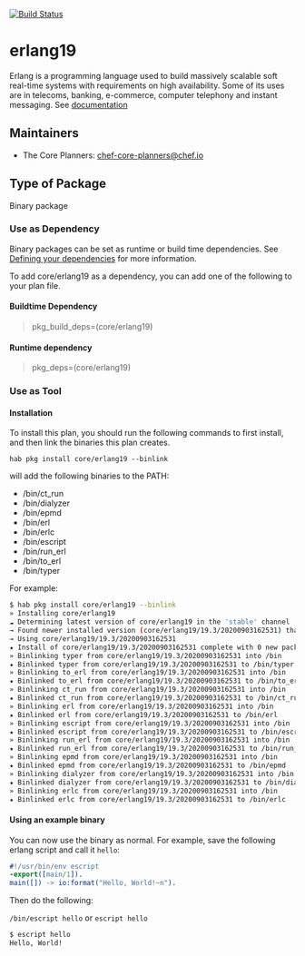 [![Build Status](https://dev.azure.com/chefcorp-partnerengineering/Chef%20Base%20Plans/_apis/build/status/chef-base-plans.erlang19?branchName=master)](https://dev.azure.com/chefcorp-partnerengineering/Chef%20Base%20Plans/_build/latest?definitionId=225&branchName=master)

# erlang19

Erlang is a programming language used to build massively scalable soft real-time systems with requirements on high availability. Some of its uses are in telecoms, banking, e-commerce, computer telephony and instant messaging. See [documentation](https://www.erlang.org/docs)

## Maintainers

* The Core Planners: <chef-core-planners@chef.io>

## Type of Package

Binary package

### Use as Dependency

Binary packages can be set as runtime or build time dependencies. See [Defining your dependencies](https://www.habitat.sh/docs/developing-packages/developing-packages/#sts=Define%20Your%20Dependencies) for more information.

To add core/erlang19 as a dependency, you can add one of the following to your plan file.

#### Buildtime Dependency

> pkg_build_deps=(core/erlang19)

#### Runtime dependency

> pkg_deps=(core/erlang19)

### Use as Tool

#### Installation

To install this plan, you should run the following commands to first install, and then link the binaries this plan creates.

``hab pkg install core/erlang19 --binlink``

will add the following binaries to the PATH:

* /bin/ct_run
* /bin/dialyzer
* /bin/epmd
* /bin/erl
* /bin/erlc
* /bin/escript
* /bin/run_erl
* /bin/to_erl
* /bin/typer

For example:

```bash
$ hab pkg install core/erlang19 --binlink
» Installing core/erlang19
☁ Determining latest version of core/erlang19 in the 'stable' channel
→ Found newer installed version (core/erlang19/19.3/20200903162531) than remote version (core/erlang19/19.3/20200403235334)
→ Using core/erlang19/19.3/20200903162531
★ Install of core/erlang19/19.3/20200903162531 complete with 0 new packages installed.
» Binlinking typer from core/erlang19/19.3/20200903162531 into /bin
★ Binlinked typer from core/erlang19/19.3/20200903162531 to /bin/typer
» Binlinking to_erl from core/erlang19/19.3/20200903162531 into /bin
★ Binlinked to_erl from core/erlang19/19.3/20200903162531 to /bin/to_erl
» Binlinking ct_run from core/erlang19/19.3/20200903162531 into /bin
★ Binlinked ct_run from core/erlang19/19.3/20200903162531 to /bin/ct_run
» Binlinking erl from core/erlang19/19.3/20200903162531 into /bin
★ Binlinked erl from core/erlang19/19.3/20200903162531 to /bin/erl
» Binlinking escript from core/erlang19/19.3/20200903162531 into /bin
★ Binlinked escript from core/erlang19/19.3/20200903162531 to /bin/escript
» Binlinking run_erl from core/erlang19/19.3/20200903162531 into /bin
★ Binlinked run_erl from core/erlang19/19.3/20200903162531 to /bin/run_erl
» Binlinking epmd from core/erlang19/19.3/20200903162531 into /bin
★ Binlinked epmd from core/erlang19/19.3/20200903162531 to /bin/epmd
» Binlinking dialyzer from core/erlang19/19.3/20200903162531 into /bin
★ Binlinked dialyzer from core/erlang19/19.3/20200903162531 to /bin/dialyzer
» Binlinking erlc from core/erlang19/19.3/20200903162531 into /bin
★ Binlinked erlc from core/erlang19/19.3/20200903162531 to /bin/erlc
```

#### Using an example binary

You can now use the binary as normal.  For example, save the following erlang script and call it ``hello``:

```erlang
#!/usr/bin/env escript
-export([main/1]).
main([]) -> io:format("Hello, World!~n").
```

Then do the following:

``/bin/escript hello`` or ``escript hello``

```bash
$ escript hello
Hello, World!
```
